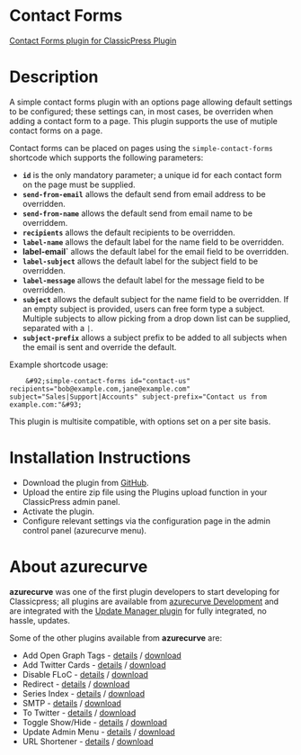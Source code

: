 # Contact Forms
[Contact Forms plugin for ClassicPress Plugin](https://development.azurecurve.co.uk/classicpress-plugins/contact-forms/)

# Description

A simple contact forms plugin with an options page allowing default settings to be configured; these settings can, in most cases, be overriden when adding a contact form to a page. This plugin supports the use of mutiple contact forms on a page.

Contact forms can be placed on pages using the `simple-contact-forms` shortcode which supports the following parameters:
 * **`id`** is the only mandatory parameter; a unique id for each contact form on the page must be supplied.
 * **`send-from-email`** allows the default send from email address to be overridden.
 * **`send-from-name`** allows the default send from email name to be overriddem.
 * **`recipients`** allows the default recipients to be overridden.
 * **`label-name`** allows the default label for the name field to be overridden.
 * **label-email`** allows the default label for the email field to be overridden.
 * **`label-subject`** allows the default label for the subject field to be overridden.
 * **`label-message`** allows the default label for the message field to be overridden.
 * **`subject`** allows the default subject for the name field to be overridden. If an empty subject is provided, users can free form type a subject. Multiple subjects to allow picking from a drop down list can be supplied, separated with a `|`.
 * **`subject-prefix`** allows a subject prefix to be added to all subjects when the email is sent and override the default.

Example shortcode usage:
```
	&#92;simple-contact-forms id="contact-us" recipients="bob@example.com,jane@example.com" subject="Sales|Support|Accounts" subject-prefix="Contact us from example.com:"&#93;
```
 
This plugin is multisite compatible, with options set on a per site basis.

# Installation Instructions

 * Download the plugin from [GitHub](https://github.com/azurecurve/azrcrv-contact-forms/releases/latest/).
 * Upload the entire zip file using the Plugins upload function in your ClassicPress admin panel.
 * Activate the plugin.
 * Configure relevant settings via the configuration page in the admin control panel (azurecurve menu).

# About azurecurve

**azurecurve** was one of the first plugin developers to start developing for Classicpress; all plugins are available from [azurecurve Development](https://development.azurecurve.co.uk/) and are integrated with the [Update Manager plugin](https://directory.classicpress.net/plugins/update-manager) for fully integrated, no hassle, updates.

Some of the other plugins available from **azurecurve** are:
 * Add Open Graph Tags - [details](https://development.azurecurve.co.uk/classicpress-plugins/add-open-graph-tags/) / [download](https://github.com/azurecurve/azrcrv-add-open-graph-tags/releases/latest/)
 * Add Twitter Cards - [details](https://development.azurecurve.co.uk/classicpress-plugins/add-twitter-cards/) / [download](https://github.com/azurecurve/azrcrv-add-twitter-cards/releases/latest/)
 * Disable FLoC - [details](https://development.azurecurve.co.uk/classicpress-plugins/disaable-floc/) / [download](https://github.com/azurecurve/azrcrv-disaable-floc/releases/latest/)
 * Redirect - [details](https://development.azurecurve.co.uk/classicpress-plugins/redirect/) / [download](https://github.com/azurecurve/azrcrv-redirect/releases/latest/)
 * Series Index - [details](https://development.azurecurve.co.uk/classicpress-plugins/series-index/) / [download](https://github.com/azurecurve/azrcrv-series-index/releases/latest/)
 * SMTP - [details](https://development.azurecurve.co.uk/classicpress-plugins/smtp/) / [download](https://github.com/azurecurve/azrcrv-smtp/releases/latest/)
 * To Twitter - [details](https://development.azurecurve.co.uk/classicpress-plugins/to-twitter/) / [download](https://github.com/azurecurve/azrcrv-to-twitter/releases/latest/)
 * Toggle Show/Hide - [details](https://development.azurecurve.co.uk/classicpress-plugins/toggle-showhide/) / [download](https://github.com/azurecurve/azrcrv-toggle-showhide/releases/latest/)
 * Update Admin Menu - [details](https://development.azurecurve.co.uk/classicpress-plugins/update-admin-menu/) / [download](https://github.com/azurecurve/azrcrv-update-admin-menu/releases/latest/)
 * URL Shortener - [details](https://development.azurecurve.co.uk/classicpress-plugins/url-shortener/) / [download](https://github.com/azurecurve/azrcrv-url-shortener/releases/latest/)
